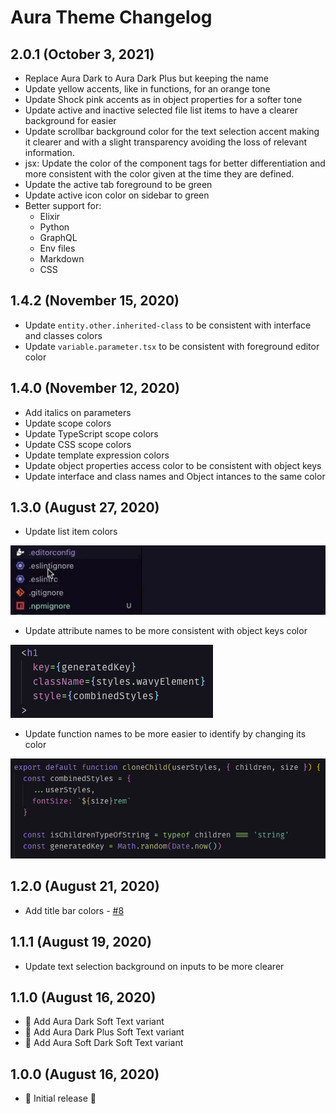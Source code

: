 # Aura Theme Changelog

## 2.0.1 (October 3, 2021)
- Replace Aura Dark to Aura Dark Plus but keeping the name
- Update yellow accents, like in functions, for an orange tone
- Update Shock pink accents as in object properties for a softer tone
- Update active and inactive selected file list items to have a clearer background for easier 
- Update scrollbar background color for the text selection accent making it clearer and with a slight transparency avoiding the loss of relevant information.
- jsx: Update the color of the component tags for better differentiation and more consistent with the color given at the time they are defined.
- Update the active tab foreground to be green
- Update active icon color on sidebar to green
- Better support for:
    - Elixir
    - Python
    - GraphQL
    - Env files
    - Markdown
    - CSS

## 1.4.2 (November 15, 2020)
- Update `entity.other.inherited-class` to be consistent with interface and classes colors
- Update `variable.parameter.tsx` to be consistent with foreground editor color

## 1.4.0 (November 12, 2020)
- Add italics on parameters
- Update scope colors
- Update TypeScript scope colors
- Update CSS scope colors
- Update template expression colors
- Update object properties access color to be consistent with object keys
- Update interface and class names and Object intances to the same color

## 1.3.0 (August 27, 2020)
- Update list item colors

![image](https://github.com/daltonmenezes/assets/blob/master/images/aura-theme/changelogs/v1.3.0/list-selection.gif?raw=true)

- Update attribute names to be more consistent with object keys color

![image](https://github.com/daltonmenezes/assets/blob/master/images/aura-theme/changelogs/v1.3.0/attribute-names.png?raw=true)

- Update function names to be more easier to identify by changing its color

![image](https://github.com/daltonmenezes/assets/blob/master/images/aura-theme/changelogs/v1.3.0/function-names.png?raw=true)

## 1.2.0 (August 21, 2020)
- Add title bar colors - [#8](https://github.com/daltonmenezes/aura-theme/issues/8)

## 1.1.1 (August 19, 2020)
- Update text selection background on inputs to be more clearer

## 1.1.0 (August 16, 2020)

- 🎉 Add Aura Dark Soft Text variant
- 🎉 Add Aura Dark Plus Soft Text variant
- 🎉 Add Aura Soft Dark Soft Text variant

## 1.0.0 (August 16, 2020)

- 🎉 Initial release 🎉